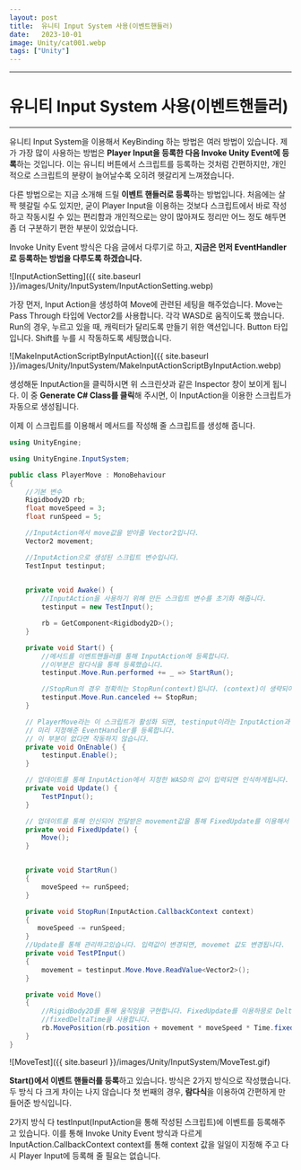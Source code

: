 ```yaml
---
layout: post
title:  유니티 Input System 사용(이벤트핸들러)
date:   2023-10-01
image: Unity/cat001.webp
tags: ["Unity"]
---
```




---
# 유니티 Input System 사용(이벤트핸들러)
---

유니티 Input System을 이용해서 KeyBinding 하는 방법은 여러 방법이 있습니다.
제가 가장 많이 사용하는 방법은 **Player Input을 등록한 다음 Invoke Unity Event에 등록**하는 것입니다.
이는 유니티 버튼에서 스크립트를 등록하는 것처럼 간편하지만, 개인적으로 스크립트의 분량이 늘어날수록 오히려 헷갈리게 느껴졌습니다.

다른 방법으로는 지금 소개해 드릴 **이벤트 핸들러로 등록**하는 방법입니다.
처음에는 살짝 헷갈릴 수도 있지만, 굳이 Player Input을 이용하는 것보다 스크립트에서 바로 작성하고 작동시킬 수 있는 편리함과
개인적으로는 양이 많아져도 정리만 어느 정도 해두면 좀 더 구분하기 편한 부분이 있었습니다.

Invoke Unity Event 방식은 다음 글에서 다루기로 하고,
**지금은 먼저 EventHandler로 등록하는 방법을 다루도록 하겠습니다.**




![InputActionSetting]({{ site.baseurl }}/images/Unity/InputSystem/InputActionSetting.webp)

가장 먼저, Input Action을 생성하여 Move에 관련된 세팅을 해주었습니다. Move는 Pass Through 타입에 Vector2를 사용합니다. 각각 WASD로 움직이도록 했습니다.
Run의 경우, 누르고 있을 때, 캐릭터가 달리도록 만들기 위한 액션입니다. Button 타입입니다. Shift를 누를 시 작동하도록 세팅했습니다.

![MakeInputActionScriptByInputAction]({{ site.baseurl }}/images/Unity/InputSystem/MakeInputActionScriptByInputAction.webp)

생성해둔 InputAction을 클릭하시면 위 스크린샷과 같은 Inspector 창이 보이게 됩니다. 이 중 **Generate C# Class를 클릭**해 주시면,
이 InputAction을 이용한 스크립트가 자동으로 생성됩니다.

이제 이 스크립트를 이용해서 메서드를 작성해 줄 스크립트를 생성해 줍니다.

```c#
using UnityEngine;

using UnityEngine.InputSystem;

public class PlayerMove : MonoBehaviour
{
    //기본 변수
    Rigidbody2D rb;
    float moveSpeed = 3;
    float runSpeed = 5;

    //InputAction에서 move값을 받아줄 Vector2입니다.
    Vector2 movement;

    //InputAction으로 생성된 스크립트 변수입니다.
    TestInput testinput;
 

    private void Awake() {
        //InputAction을 사용하기 위해 만든 스크립트 변수를 초기화 해줍니다.
        testinput = new TestInput();

        rb = GetComponent<Rigidbody2D>();
    }

    private void Start() {
        //메서드를 이벤트핸들러를 통해 InputAction에 등록합니다.
        //이부분은 람다식을 통해 등록했습니다.
        testinput.Move.Run.performed += _ => StartRun();

        //StopRun의 경우 정확히는 StopRun(context)입니다. (context)이 생략되어있습니다.
        testinput.Move.Run.canceled += StopRun;
    }

    // PlayerMove라는 이 스크립트가 활성화 되면, testinput이라는 InputAction과 연동된 스크립트를 초기화하고
    // 미리 지정해준 EventHandler를 등록합니다. 
    // 이 부분이 없다면 작동하지 않습니다.
    private void OnEnable() {
        testinput.Enable();
    }

    // 업데이트를 통해 InputAction에서 지정한 WASD의 값이 입력되면 인식하게됩니다.
    private void Update() {
        TestPInput();
    }

    // 업데이트를 통해 인신되어 전달받은 movement값을 통해 FixedUpdate를 이용해서 움직임을 구현합니다.
    private void FixedUpdate() {
        Move();
    }


    private void StartRun()
    {
        moveSpeed += runSpeed;
    }

    private void StopRun(InputAction.CallbackContext context)
    {
       moveSpeed -= runSpeed;
    }
    //Update를 통해 관리하고있습니다. 입력값이 변경되면, movemet 값도 변경됩니다.
    private void TestPInput()
    {
        movement = testinput.Move.Move.ReadValue<Vector2>();
    }

    private void Move()
    {
        //RigidBody2D를 통해 움직임을 구현합니다. FixedUpdate를 이용하믕로 DeltaTime이 아니라 
        //fixedDeltaTime을 사용합니다.
        rb.MovePosition(rb.position + movement * moveSpeed * Time.fixedDeltaTime);
    }
}
```

![MoveTest]({{ site.baseurl }}/images/Unity/InputSystem/MoveTest.gif)

**Start()에서 이벤트 핸들러를 등록**하고 있습니다. 방식은 2가지 방식으로 작성했습니다.
두 방식 다 크게 차이는 나지 않습니다
첫 번째의 경우, **람다식**을 이용하여 간편하게 만들어준 방식입니다.

2가지 방식 다 testInput(InputAction을 통해 작성된 스크립트)에 이벤트를 등록해주고 있습니다.
이를 통해 Invoke Unity Event 방식과 다르게 InputAction.CallbackContext context를 통해 context 값을 일일이 지정해 주고
다시 Player Input에 등록해 줄 필요는 없습니다.




